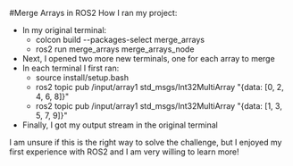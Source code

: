 #Merge Arrays in ROS2
How I ran my project: 
- In my original terminal:
  - colcon build --packages-select merge_arrays
  - ros2 run merge_arrays merge_arrays_node
- Next, I opened two more new terminals, one for each array to merge
- In each terminal I first ran: 
  - source install/setup.bash
  - ros2 topic pub /input/array1 std_msgs/Int32MultiArray "{data: [0, 2, 4, 6, 8]}"
  - ros2 topic pub /input/array1 std_msgs/Int32MultiArray "{data: [1, 3, 5, 7, 9]}"
- Finally, I got my output stream in the original terminal

I am unsure if this is the right way to solve the challenge, but I enjoyed my first experience with ROS2 
and I am very willing to learn more!
